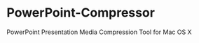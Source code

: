 PowerPoint-Compressor
=====================

PowerPoint Presentation Media Compression Tool for Mac OS X
